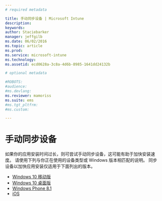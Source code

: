 ```yaml
---
# required metadata

title: 手动同步设备 | Microsoft Intune
description:
keywords:
author: Staciebarker
manager: jeffgilb
ms.date: 06/02/2016
ms.topic: article
ms.prod:
ms.service: microsoft-intune
ms.technology:
ms.assetid: ecd0628a-3c8a-4d6b-8985-1641dd24132b

# optional metadata

#ROBOTS:
#audience:
#ms.devlang:
ms.reviewer: mamoriss
ms.suite: ems
#ms.tgt_pltfrm:
#ms.custom:

---
```



# 手动同步设备

如果你的应用安装时间过长，则可尝试手动同步设备，这可能有助于加快安装速度。 请使用下列与你正在使用的设备类型或 Windows 版本相匹配的说明。 同步设备以加快应用安装仅适用于下面列出的版本。

* [Windows 10 移动版](sync-your-device-manually-windows.md#windows-10-mobile)
* [Windows 10 桌面版](sync-your-device-manually-windows.md#windows-10-desktop)
* [Windows Phone 8.1](sync-your-device-manually-windows.md#windows-phone-8-1)
* [iOS](sync-your-device-manually-ios.md)




<!--HONumber=Jun16_HO1-->


